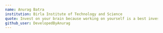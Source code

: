 ```yaml
---
name: Anurag Batra
institution: Birla Institute of Technology and Science
quote: Invest on your brain because working on yourself is a best investment. 
github_user: DevelopedByAnurag
---
```

